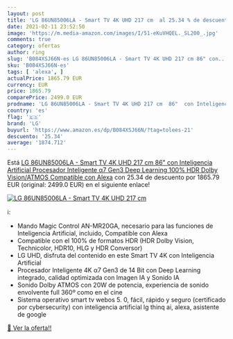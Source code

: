 ```yaml
---
layout: post
title: 'LG 86UN85006LA - Smart TV 4K UHD 217 cm  al 25.34 % de descuento'
date: 2021-02-11 23:52:50
image: 'https://m.media-amazon.com/images/I/51-eKuVHQEL._SL200_.jpg'
comments: true
category: ofertas
author: ring
slug: 'B084XSJ66N-es LG 86UN85006LA - Smart TV 4K UHD 217 cm 86" con...'
sku: 'B084XSJ66N-es'
tags: [ 'alexa', ]
actualPrice: 1865.79 EUR
currency: EUR
price: 1865.79
comparePrice: 2499.0 EUR
prodname: 'LG 86UN85006LA - Smart TV 4K UHD 217 cm  86"  con Inteligencia Artificial  Procesador Inteligente α7 Gen3  Deep Learning  100% HDR  Dolby Vision/ATMOS  Compatible con Alexa'
country: 'es'
flag: '🇪🇸'
brand: 'LG'
buyurl: 'https://www.amazon.es/dp/B084XSJ66N/?tag=tolees-21'
descuento: '25.34'
average: '1874.712'
---
```


Está [LG 86UN85006LA - Smart TV 4K UHD 217 cm  86"  con Inteligencia Artificial  Procesador Inteligente α7 Gen3  Deep Learning  100% HDR  Dolby Vision/ATMOS  Compatible con Alexa](https://www.amazon.es/dp/B084XSJ66N/?tag=tolees-21) con 25.34 de descuento por 1865.79 EUR (original: 2499.0 EUR) en el siguiente enlace!

[![LG 86UN85006LA - Smart TV 4K UHD 217 cm ](https://m.media-amazon.com/images/I/51-eKuVHQEL._SL200_.jpg)](https://www.amazon.es/dp/B084XSJ66N/?tag=tolees-21)

ℹ️:

- Mando Magic Control AN-MR20GA, necesario para las funciones de Inteligencia Artificial, incluido, Compatible con Alexa
- Compatible con el 100% de formatos HDR (HDR Dolby Vision, Technicolor, HDR10, HLG y HDR Conversor)
- LG UHD, disfruta del contenido en este Smart TV 4K con Inteligencia Artificial
- Procesador Inteligente 4K α7 Gen3 de 14 Bit con Deep Learning integrado, calidad optimizada con Imagen IA y Sonido IA
- Sonido Dolby ATMOS con 20W de potencia, experiencia de sonido envolvente full 360º como en el cine
- Sistema operativo smart tv webos 5. 0, fácil, rápido y seguro (certificado por cybersecurity) con inteligencia artificial lg thinq ai, alexa, asistente de google

[🛒 Ver la oferta!!](https://www.amazon.es/dp/B084XSJ66N/?tag=tolees-21)
